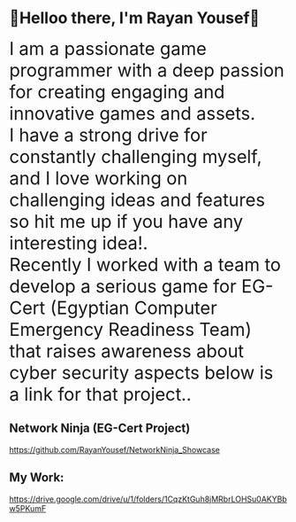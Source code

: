   

# 👋Helloo there, I'm Rayan Yousef👋

<span style="font-size: 32px;">I am a passionate game programmer with a deep passion for creating engaging and innovative games and assets.<br/>
 I have a strong drive for constantly challenging myself, and I love working on challenging ideas and features so hit me up if you have any interesting idea!.<br/>
 Recently I worked with a team to develop a serious game for EG-Cert (Egyptian Computer Emergency Readiness Team) that raises awareness about cyber security aspects below is a link for that project..<br/>
 </span>
 ## Network Ninja (EG-Cert Project)
 https://github.com/RayanYousef/NetworkNinja_Showcase
<br/>
## My Work: <br />
https://drive.google.com/drive/u/1/folders/1CqzKtGuh8jMRbrLOHSu0AKYBbw5PKumF

